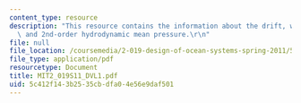 ```yaml
---
content_type: resource
description: "This resource contains the information about the drift, wind drag forces/moments\
  \ and 2nd-order hydrodynamic mean pressure.\r\n"
file: null
file_location: /coursemedia/2-019-design-of-ocean-systems-spring-2011/5c412f143b2535cbdfa04e56e9daf501_MIT2_019S11_DVL1.pdf
file_type: application/pdf
resourcetype: Document
title: MIT2_019S11_DVL1.pdf
uid: 5c412f14-3b25-35cb-dfa0-4e56e9daf501
---
```

